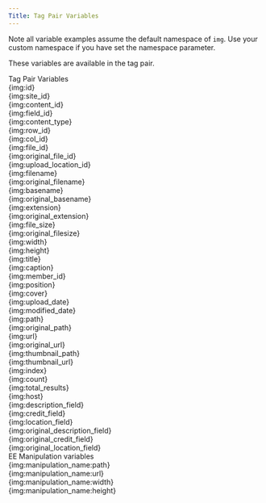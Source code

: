 ```yaml
---
Title: Tag Pair Variables
---
```


Note all variable examples assume the default namespace of `img`. Use your custom namespace if you have set the namespace parameter.

These variables are available in the tag pair.

<div class="content-blocks__note software-docs-blocks__quick-ref">
<div class="content-blocks__note-title software-docs-blocks__quick-ref-title">
Tag Pair Variables
</div>
{img:id}<br>
{img:site_id}<br>
{img:content_id}<br>
{img:field_id}<br>
{img:content_type}<br>
{img:row_id}<br>
{img:col_id}<br>
{img:file_id}<br>
{img:original_file_id}<br>
{img:upload_location_id}<br>
{img:filename}<br>
{img:original_filename}<br>
{img:basename}<br>
{img:original_basename}<br>
{img:extension}<br>
{img:original_extension}<br>
{img:file_size}<br>
{img:original_filesize}<br>
{img:width}<br>
{img:height}<br>
{img:title}<br>
{img:caption}<br>
{img:member_id}<br>
{img:position}<br>
{img:cover}<br>
{img:upload_date}<br>
{img:modified_date}<br>
{img:path}<br>
{img:original_path}<br>
{img:url}<br>
{img:original_url}<br>
{img:thumbnail_path}<br>
{img:thumbnail_url}<br>
{img:index}<br>
{img:count}<br>
{img:total_results}<br>
{img:host}<br>
{img:description_field}<br>
{img:credit_field}<br>
{img:location_field}<br>
{img:original_description_field}<br>
{img:original_credit_field}<br>
{img:original_location_field}
</div>

<div class="content-blocks__note software-docs-blocks__quick-ref">
<div class="content-blocks__note-title software-docs-blocks__quick-ref-title">
EE Manipulation variables
</div>
{img:manipulation_name:path}<br>
{img:manipulation_name:url}<br>
{img:manipulation_name:width}<br>
{img:manipulation_name:height}<br>
</div>
